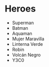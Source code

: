 # Heroes

* Superman
* Batman
* Aquaman
* Mujer Maravilla
* Linterna Verde
* Robin
* Volcán Negro
* Y3C0
